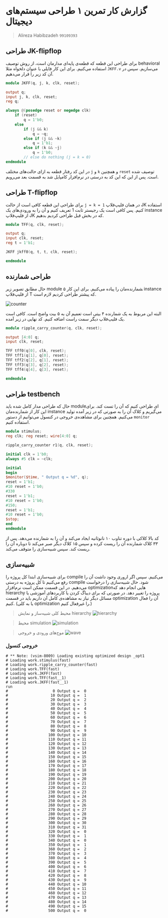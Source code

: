 # گزارش کار تمرین ۱ طراحی سیستم‌های دیجیتال
> Alireza Habibzadeh `99109393`

## طراحی JK-flipflop
برای طراحی این قطعه که قطعه‌ی پایه‌ای مدارمان است، از روش توصیف
behavioral استفاده می‌کنیم. برای این کار فایلی با عنوان دلخواه مثلا `JKFF.v` می‌سازیم. سپس
در آن کد زیر را قرار می‌دهیم.
‍
```verilog
module JKFF(q, j, k, clk, reset);

output q;
input j, k, clk, reset;
reg q;

always @(posedge reset or negedge clk)
	if (reset)
		q = 1'b0;
	else
		if (j && k)
			q = ~q;
		else if (j && ~k)
			q = 1'b1;
		else if (k && ~j)
			q = 1'b0;
		// else do nothing (j = k = 0)
endmodule
```

در این کد رفتار قطعه به ازای حالت‌های مختلف `j` و‍ ‍`k` و همچنین `reset` توصیف شده است. پس از این که این کد به درستی در نرم‌افزار کامپایل شد به قسمت بعد می‌رویم.

## طراحی T-flipflop
برای طراحی این قطعه کافی است از حالت `j = k = 1` در همان فلیپ‌فلاپ JK استفاده کنیم. پس کافی است یک رجیستر ثابت 1 تعریف کنیم و آن را به ورودی‌های یک instance از فلیپ‌فلاپ JK که در بخش قبل طراحی کردیم بدهیم.
```verilog
module TFF(q, clk, reset);

output q;
input clk, reset;
reg t = 1'b1;

JKFF jkff0(q, t, t, clk, reset);

endmodule
```

## طراحی شمارنده
حال مطابق تصویر زیر module ‍‍شمارنده‌مان را پیاده می‌کنیم. برای این کار ۵ instance از فلیپ‌فلاپ T که پیشتر طراحی کردیم لازم است. 

![counter](counter.gif)

البته این مربوط به یک شمارنده ۴ بیتی است تعمیم آن به ۵ بیت واضح است. کافی است یک فلیپ‌فلاپ دیگر سمت راست اضافه کنیم. کد نهایی در زیر آمده.

```verilog
module ripple_carry_counter(q, clk, reset);

output [4:0] q;
input clk, reset;

TFF tff0(q[0], clk, reset);
TFF tff1(q[1], q[0], reset);
TFF tff2(q[2], q[1], reset);
TFF tff3(q[3], q[2], reset);
TFF tff4(q[4], q[3], reset);

endmodule
```

## طراحی testbench
حال که طراحی مدار کامل شده باید moduleای طراحی کنیم که آن را تست کند. برای این کار از شمارنده‌مان instance می‌گیریم و کلاک آن را به صورتی که در زیر آمده تولید می‌کنیم.
همچنین برای مشاهده‌ی خروجی در کنسول می‌توانیم از دستور `monitor` استفاده کنیم.

```verilog
module stimulus;
reg clk; reg reset; wire[4:0] q;

ripple_carry_counter r1(q, clk, reset);

initial clk = 1'b0;
always #5 clk = ~clk;

initial
begin
$monitor($time, " Output q = %d", q);
reset = 1'b1;
#10 reset = 1'b0;
#330
reset = 1'b1;
#10 reset = 1'b0;
#150;
reset = 1'b1;
#10 reset = 1'b0;
$stop;
end
endmodule
```
کد بالا کلاکی با دوره تناوب ۱۰ نانوثانیه ایجاد می‌کند و آن را به شمارنده می‌دهد. پس از ۳۳ کلاک شمارنده آن را ریست کرده و سپس ۱۵ کلاک دیگر صبر می‌کند تا دوباره آن را ریست کند. سپس شبیه‌سازی را متوقف می‌کند.

## شبیه‌سازی
برای شبیه‌سازی ابتدا کل پروژه را compile می‌کنیم. سپس اگر اروری وجود داشت آن را رفع می‌کنیم تا کل پروژه به درستی compile شود. حال شبیه‌سازی را درخواست می‌دهیم. در این قسمت ممکن است نرم‌افزار optimizationهایی انجام دهد که hierarchy پروژه را تغییر دهد. در صورتی که برای دیباگ کردن یا کاربردهای آموزشی یا مسائل دیگر نیاز به مشاهده‌ی کامل آن داریم باید در قسمت
optimization آن را فعال کنیم. (یا به کلی optimization را غیرفعال کنیم.)

> محیط کلی شبیه‌ساز و نمایش hierarchy
![hierarchy](pic1.png)

> محیط simulation
![simulation](pic2.png)

> موج‌های ورودی و خروجی
![wave](pic3.png)

### خروجی کنسول

```
# ** Note: (vsim-8009) Loading existing optimized design _opt1
# Loading work.stimulus(fast)
# Loading work.ripple_carry_counter(fast)
# Loading work.TFF(fast)
# Loading work.JKFF(fast)
# Loading work.TFF(fast__1)
# Loading work.JKFF(fast__1)
run
#                    0 Output q =  0
#                   10 Output q =  1
#                   20 Output q =  2
#                   30 Output q =  3
#                   40 Output q =  4
#                   50 Output q =  5
#                   60 Output q =  6
#                   70 Output q =  7
#                   80 Output q =  8
#                   90 Output q =  9
#                  100 Output q = 10
#                  110 Output q = 11
#                  120 Output q = 12
#                  130 Output q = 13
#                  140 Output q = 14
#                  150 Output q = 15
#                  160 Output q = 16
#                  170 Output q = 17
#                  180 Output q = 18
#                  190 Output q = 19
#                  200 Output q = 20
#                  210 Output q = 21
#                  220 Output q = 22
#                  230 Output q = 23
#                  240 Output q = 24
#                  250 Output q = 25
#                  260 Output q = 26
#                  270 Output q = 27
#                  280 Output q = 28
#                  290 Output q = 29
#                  300 Output q = 30
#                  310 Output q = 31
#                  320 Output q =  0
#                  330 Output q =  1
#                  340 Output q =  0
#                  350 Output q =  1
#                  360 Output q =  2
#                  370 Output q =  3
#                  380 Output q =  4
#                  390 Output q =  5
#                  400 Output q =  6
#                  410 Output q =  7
#                  420 Output q =  8
#                  430 Output q =  9
#                  440 Output q = 10
#                  450 Output q = 11
#                  460 Output q = 12
#                  470 Output q = 13
#                  480 Output q = 14
#                  490 Output q = 15
#                  500 Output q =  0
```
